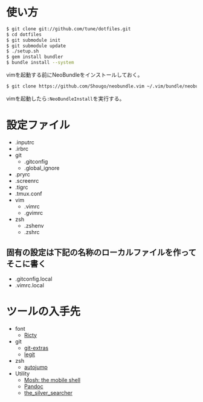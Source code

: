 # 使い方
```bash
$ git clone git://github.com/tune/dotfiles.git
$ cd dotfiles
$ git submodule init
$ git submodule update
$ ./setup.sh
$ gem install bundler
$ bundle install --system
```

vimを起動する前にNeoBundleをインストールしておく。
```bash
$ git clone https://github.com/Shougo/neobundle.vim ~/.vim/bundle/neobundle.vim
```
vimを起動したら`:NeoBundleInstall`を実行する。


# 設定ファイル

* .inputrc
* .irbrc
* git
    * .gitconfig
    * .global_ignore
* .pryrc
* .screenrc
* .tigrc
* .tmux.conf
* vim
    * .vimrc
    * .gvimrc
* zsh
    * .zshenv
    * .zshrc

## 固有の設定は下記の名称のローカルファイルを作ってそこに書く

* .gitconfig.local
* .vimrc.local

# ツールの入手先

* font
	* [Ricty](https://github.com/yascentur/Ricty) 
* git
	* [git-extras](https://github.com/visionmedia/git-extras)
	* [legit](http://www.git-legit.org/)
* zsh
	* [autojump](https://github.com/joelthelion/autojump)
* Utility
	* [Mosh: the mobile shell](http://mosh.mit.edu/)
	* [Pandoc](http://johnmacfarlane.net/pandoc/)
	* [the_silver_searcher](https://github.com/ggreer/the_silver_searcher)

